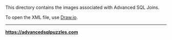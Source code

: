This directory contains the images associated with Advanced SQL Joins.

To open the XML file, use [Draw.io](https://www.draw.io/).

----

**https://advancedsqlpuzzles.com** 
